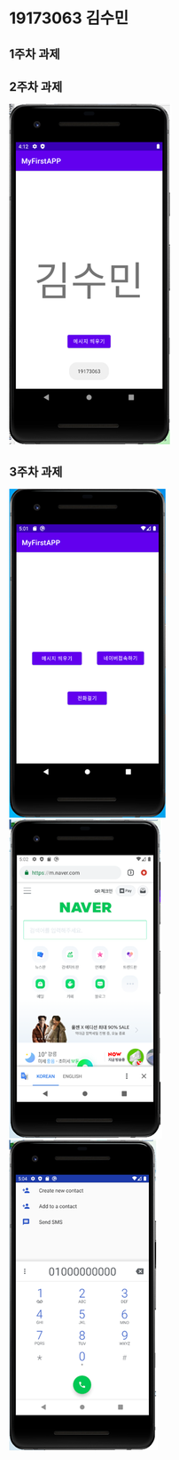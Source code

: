 # 19173063 김수민

## 1주차 과제

## 2주차 과제
   <img width="" height="" src="./png/2주차.png"></img>

## 3주차 과제
   <img width="" height="" src="./png/3주차-1.png"></img>
   <img width="" height="" src="./png/3주차-2.png"></img>
   <img width="" height="" src="./png/3주차-3.png"></img>
